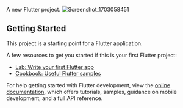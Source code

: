 

A new Flutter project.
![Screenshot_1703058451](https://github.com/awaisajmal22/calculator/assets/120619553/c1465c85-5e31-4113-bc2c-b056fd02cf1e)


## Getting Started

This project is a starting point for a Flutter application.

A few resources to get you started if this is your first Flutter project:

- [Lab: Write your first Flutter app](https://docs.flutter.dev/get-started/codelab)
- [Cookbook: Useful Flutter samples](https://docs.flutter.dev/cookbook)

For help getting started with Flutter development, view the
[online documentation](https://docs.flutter.dev/), which offers tutorials,
samples, guidance on mobile development, and a full API reference.
